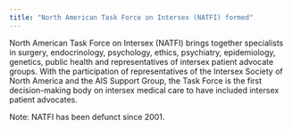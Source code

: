 ```yaml
---
title: "North American Task Force on Intersex (NATFI) formed"
---
```


North American Task Force on Intersex (NATFI) brings together specialists in surgery, endocrinology, psychology, ethics, psychiatry, epidemiology, genetics, public health and representatives of intersex patient advocate groups. With the participation of representatives of the Intersex Society of North America and the AIS Support Group, the Task Force is the first decision-making body on intersex medical care to have included intersex patient advocates.  
  
Note: NATFI has been defunct since 2001.